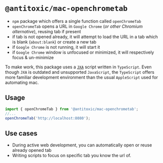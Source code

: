 # `@antitoxic/mac-openchrometab`

- `npm` package which offers a single function called `openChromeTab`
- `openChromeTab` opens a URL in `Google Chrome` (_or other Chromium
  alternative_), reusing tab if present
- if tab is not opened already, it will attempt to load the URL in a tab which
  is blank (`about:blank`) or create a new tab
- if `Google Chrome` is not running, it will start it
- if `Google Chrome` window is unfocused or minimized, it will respectively
  focus & un-minimize

To make work, this package uses a
[`JXA`](https://developer.apple.com/library/archive/releasenotes/InterapplicationCommunication/RN-JavaScriptForAutomation/Articles/Introduction.html#//apple_r 'JavaScript for Automation')
script written in `TypeScript`. Even though `JXA` is outdated and unsupported
`JavaScript`, the `TypeScript` offers more familiar development environment than
the usual `AppleScript` used for automating mac.

## Usage

```ts
import { openChromeTab } from '@antitoxic/mac-openchrometab';
//...
openChromeTab('http://localhost:8080');
```

## Use cases

- During active web development, you can automatically open or reuse already
  opened tab
- Writing scripts to focus on specific tab you know the url of.
